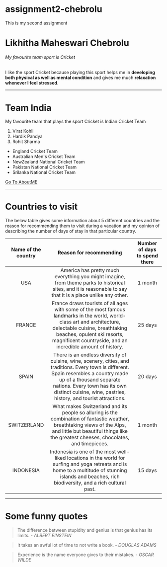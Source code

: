 # assignment2-chebrolu
This is my second assignment
# Likhitha Maheswari Chebrolu
###### My favourite team sport is Cricket
I like the sport Cricket because playing this sport helps me in **developing both physical as well as mental condition** and gives me much **relaxation whenever I feel stressed**.

---

# Team India

 My favourite team that plays the sport Cricket is Indian Cricket Team
 1. Virat Kohli
 2. Hardik Pandya
 3. Rohit Sharma
 * England Cricket Team
 * Australian Men's Cricket Team
 * NewZealand National Cricket Team
 * Pakistan National Cricket Team
 * Srilanka National Cricket Team

  [Go To AboutME](AboutME.md)

  ---

  # Countries to visit
  The below table gives some information about 5 different countries and the reason for recommending them to visit during a vacation and my opinion of describing the number of days of stay in that particular country.
  
  | Name of the country | Reason for recommending| Number of days to spend there|
  |        :---:        |           :---:        |             :---:            |
  |         USA         |America has pretty much everything you might imagine, from theme parks to historical sites, and it is reasonable to say that it is a place unlike any other.|1 month|
  |         FRANCE       |France draws tourists of all ages with some of the most famous landmarks in the world, world-class art and architecture, delectable cuisine, breathtaking beaches, opulent ski resorts, magnificent countryside, and an incredible amount of history.|25 days|
  |        SPAIN        |There is an endless diversity of cuisine, wine, scenery, cities, and traditions. Every town is different. Spain resembles a country made up of a thousand separate nations. Every town has its own distinct cuisine, wine, pastries, history, and tourist attractions.|20 days|
  |      SWITZERLAND    |What makes Switzerland and its people so alluring is the combination of fantastic weather, breathtaking views of the Alps, and little but beautiful things like the greatest cheeses, chocolates, and timepieces.|1 month|
  |      INDONESIA      |Indonesia is one of the most well-liked locations in the world for surfing and yoga retreats and is home to a multitude of stunning islands and beaches, rich biodiversity, and a rich cultural past.|15 days|

  ---
  # Some funny quotes 
  >The difference between stupidity and genius is that genius has its limits. - *ALBERT EINSTEIN*

  >It takes an awful lot of time to not write a book. - *DOUGLAS ADAMS*
  
  >Experience is the name everyone gives to their mistakes. - *OSCAR WILDE*